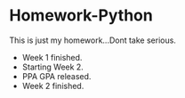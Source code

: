 # Homework-Python
This is just my homework...Dont take serious.

* Week 1 finished.
* Starting Week 2.
* PPA GPA released.
* Week 2 finished.
